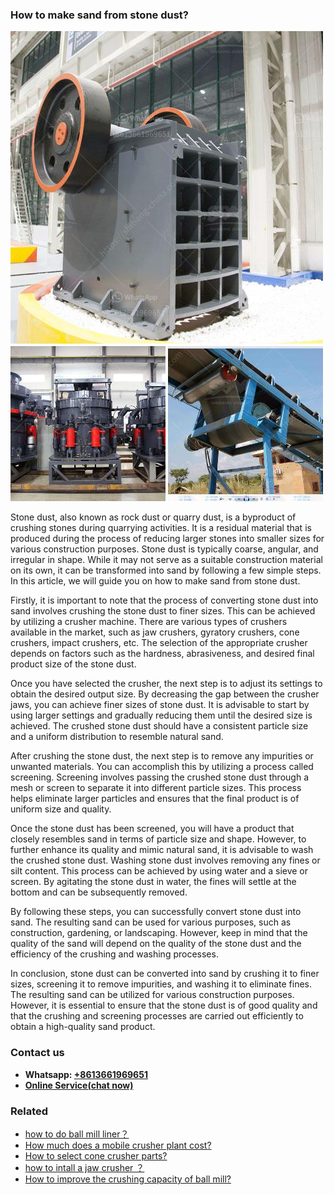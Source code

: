 <h3>How to make sand from stone dust?</h3><img src='1701745338.jpg' alt=''><p>Stone dust, also known as rock dust or quarry dust, is a byproduct of crushing stones during quarrying activities. It is a residual material that is produced during the process of reducing larger stones into smaller sizes for various construction purposes. Stone dust is typically coarse, angular, and irregular in shape. While it may not serve as a suitable construction material on its own, it can be transformed into sand by following a few simple steps. In this article, we will guide you on how to make sand from stone dust.</p><p>Firstly, it is important to note that the process of converting stone dust into sand involves crushing the stone dust to finer sizes. This can be achieved by utilizing a crusher machine. There are various types of crushers available in the market, such as jaw crushers, gyratory crushers, cone crushers, impact crushers, etc. The selection of the appropriate crusher depends on factors such as the hardness, abrasiveness, and desired final product size of the stone dust.</p><p>Once you have selected the crusher, the next step is to adjust its settings to obtain the desired output size. By decreasing the gap between the crusher jaws, you can achieve finer sizes of stone dust. It is advisable to start by using larger settings and gradually reducing them until the desired size is achieved. The crushed stone dust should have a consistent particle size and a uniform distribution to resemble natural sand.</p><p>After crushing the stone dust, the next step is to remove any impurities or unwanted materials. You can accomplish this by utilizing a process called screening. Screening involves passing the crushed stone dust through a mesh or screen to separate it into different particle sizes. This process helps eliminate larger particles and ensures that the final product is of uniform size and quality.</p><p>Once the stone dust has been screened, you will have a product that closely resembles sand in terms of particle size and shape. However, to further enhance its quality and mimic natural sand, it is advisable to wash the crushed stone dust. Washing stone dust involves removing any fines or silt content. This process can be achieved by using water and a sieve or screen. By agitating the stone dust in water, the fines will settle at the bottom and can be subsequently removed.</p><p>By following these steps, you can successfully convert stone dust into sand. The resulting sand can be used for various purposes, such as construction, gardening, or landscaping. However, keep in mind that the quality of the sand will depend on the quality of the stone dust and the efficiency of the crushing and washing processes.</p><p>In conclusion, stone dust can be converted into sand by crushing it to finer sizes, screening it to remove impurities, and washing it to eliminate fines. The resulting sand can be utilized for various construction purposes. However, it is essential to ensure that the stone dust is of good quality and that the crushing and screening processes are carried out efficiently to obtain a high-quality sand product.</p><h3>Contact us</h3><ul><li><strong>Whatsapp:&nbsp;<a href="https://wa.me/8613661969651">+8613661969651</a></strong></li><li><a href="https://swt.shibang-china.com/?git&amp;zhl&amp;How to make sand from stone dust"><strong>Online Service(chat now)</strong></a></li></ul><h3>Related</h3><ul><li><a href='how to do ball mill liner？.md'>how to do ball mill liner？</a></li><li><a href='How much does a mobile crusher plant cost.md'>How much does a mobile crusher plant cost?</a></li><li><a href='How to select cone crusher parts.md'>How to select cone crusher parts?</a></li><li><a href='how to intall a jaw crusher ？.md'>how to intall a jaw crusher ？</a></li><li><a href='How to improve the crushing capacity of ball mill.md'>How to improve the crushing capacity of ball mill?</a></li></ul>